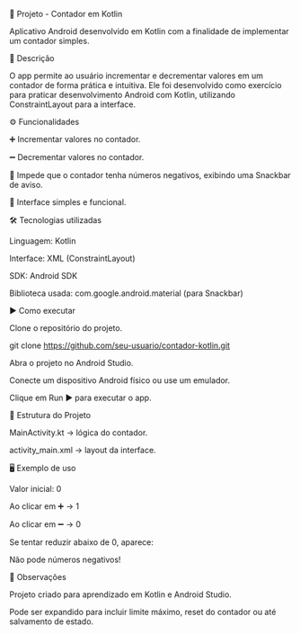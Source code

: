 📱 Projeto - Contador em Kotlin

Aplicativo Android desenvolvido em Kotlin com a finalidade de implementar um contador simples.

📖 Descrição

O app permite ao usuário incrementar e decrementar valores em um contador de forma prática e intuitiva.
Ele foi desenvolvido como exercício para praticar desenvolvimento Android com Kotlin, utilizando ConstraintLayout para a interface.

⚙️ Funcionalidades

➕ Incrementar valores no contador.

➖ Decrementar valores no contador.

🚫 Impede que o contador tenha números negativos, exibindo uma Snackbar de aviso.

📲 Interface simples e funcional.

🛠️ Tecnologias utilizadas

Linguagem: Kotlin

Interface: XML (ConstraintLayout)

SDK: Android SDK

Biblioteca usada: com.google.android.material (para Snackbar)

▶️ Como executar

Clone o repositório do projeto.

git clone https://github.com/seu-usuario/contador-kotlin.git


Abra o projeto no Android Studio.

Conecte um dispositivo Android físico ou use um emulador.

Clique em Run ▶️ para executar o app.

📂 Estrutura do Projeto

MainActivity.kt → lógica do contador.

activity_main.xml → layout da interface.

🖥️ Exemplo de uso

Valor inicial: 0

Ao clicar em ➕ → 1

Ao clicar em ➖ → 0

Se tentar reduzir abaixo de 0, aparece:

Não pode números negativos!

📌 Observações

Projeto criado para aprendizado em Kotlin e Android Studio.

Pode ser expandido para incluir limite máximo, reset do contador ou até salvamento de estado.
